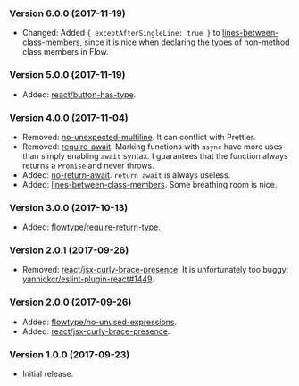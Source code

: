 ### Version 6.0.0 (2017-11-19)

- Changed: Added `{ exceptAfterSingleLine: true }` to
  [lines-between-class-members], since it is nice when declaring the types of
  non-method class members in Flow.

### Version 5.0.0 (2017-11-19)

- Added: [react/button-has-type].

### Version 4.0.0 (2017-11-04)

- Removed: [no-unexpected-multiline]. It can conflict with Prettier.
- Removed: [require-await]. Marking functions with `async` have more uses than
  simply enabling `await` syntax. I guarantees that the function always returns
  a `Promise` and never throws.
- Added: [no-return-await]. `return await` is always useless.
- Added: [lines-between-class-members]. Some breathing room is nice.

### Version 3.0.0 (2017-10-13)

- Added: [flowtype/require-return-type].

### Version 2.0.1 (2017-09-26)

- Removed: [react/jsx-curly-brace-presence]. It is unfortunately too buggy:
  [yannickcr/eslint-plugin-react#1449].

### Version 2.0.0 (2017-09-26)

- Added: [flowtype/no-unused-expressions].
- Added: [react/jsx-curly-brace-presence].

### Version 1.0.0 (2017-09-23)

- Initial release.

[flowtype/no-unused-expressions]: https://github.com/gajus/eslint-plugin-flowtype#eslint-plugin-flowtype-rules-no-unused-expressions
[flowtype/require-return-type]: https://github.com/gajus/eslint-plugin-flowtype#eslint-plugin-flowtype-rules-require-return-type
[lines-between-class-members]: https://eslint.org/docs/rules/lines-between-class-members
[no-return-await]: https://eslint.org/docs/rules/no-return-await
[no-unexpected-multiline]: https://eslint.org/docs/rules/no-unexpected-multiline
[react/button-has-type]: https://github.com/yannickcr/eslint-plugin-react/blob/master/docs/rules/button-has-type.md
[react/jsx-curly-brace-presence]: https://github.com/yannickcr/eslint-plugin-react/blob/master/docs/rules/jsx-curly-brace-presence.md
[require-await]: https://eslint.org/docs/rules/require-await
[yannickcr/eslint-plugin-react#1449]: https://github.com/yannickcr/eslint-plugin-react/issues/1449
